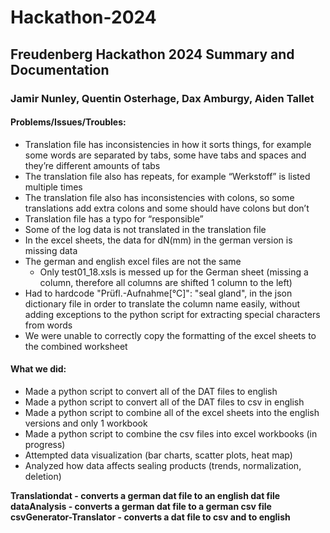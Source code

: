 # Hackathon-2024
## Freudenberg Hackathon 2024 Summary and Documentation
### Jamir Nunley, Quentin Osterhage, Dax Amburgy, Aiden Tallet

#### Problems/Issues/Troubles:
* Translation file has inconsistencies in how it sorts things, for example some words are separated by tabs, some have tabs and spaces and they’re different amounts of tabs
* The translation file also has repeats, for example “Werkstoff” is listed multiple times
* The translation file also has inconsistencies with colons, so some translations add extra colons and some should have colons but don’t
* Translation file has a typo for “responsible”
* Some of the log data is not translated in the translation file
* In the excel sheets, the data for dN(mm) in the german version is missing data
* The german and english excel files are not the same
    * Only test01_18.xsls is messed up for the German sheet (missing a column, therefore all columns are shifted 1 column to the left)
* Had to hardcode     "Prüfl.-Aufnahme[°C]": "seal gland", in the json dictionary file in order to translate the column name easily, without adding exceptions to the python script for extracting special characters from words
* We were unable to correctly copy the formatting of the excel sheets to the combined worksheet 


#### What we did:
* Made a python script to convert all of the DAT files to english
* Made a python script to convert all of the DAT files to csv in english
* Made a python script to combine all of the excel sheets into the english versions and only 1 workbook
* Made a python script to combine the csv files into excel workbooks (in progress)
* Attempted data visualization (bar charts, scatter plots, heat map)
* Analyzed how data affects sealing products (trends, normalization, deletion)  

**Translationdat - converts a german dat file to an english dat file**
**dataAnalysis - converts a german dat file to a german csv file**
**csvGenerator-Translator - converts a dat file to csv and to english**
